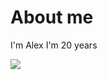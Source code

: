 # About me

I'm Alex
I'm 20 years

![](https://www.pravmir.ru/wp-content/uploads/2023/07/comedy-pet-photography-awards-2023-64b0e94571574__880-936x560.jpeg)